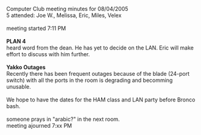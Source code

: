 Computer Club meeting minutes for 08/04/2005<br>
   5 attended: Joe W., Melissa, Eric, Miles, Velex<br>
   <br>
   meeting started 7:11 PM<br>
   <br>
  <b>PLAN 4</b><br> 
  heard word from the dean.  He has yet to decide on the LAN.  Eric will make effort to discuss with him further.<br>
  <br>
  <b>Yakko Outages</b><br>
  Recently there has been frequent outages because of the blade (24-port switch) with all the ports in the room is degrading and becomming unusable.<br>
  <br>
  We hope to have the dates for the HAM class and LAN party before Bronco bash.<br>
  <br>
  someone prays in "arabic?" in the next room.<br>
  meeting ajourned 7:xx PM<br>
  <br>
